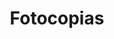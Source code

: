 ---
title: "Fotocopias"
url: /ciudad-autonoma-de-buenos-aires/fotocopias-mendoza/
shop: copyshop
---